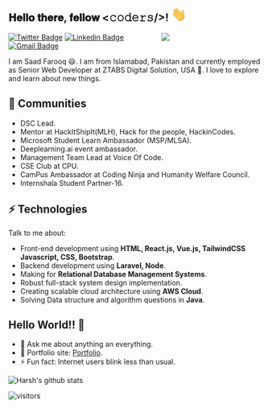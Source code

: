 <h2> 𝐇𝐞𝐥𝐥𝐨 𝐭𝐡𝐞𝐫𝐞, 𝐟𝐞𝐥𝐥𝐨𝐰 <𝚌𝚘𝚍𝚎𝚛𝚜/>! <img src="https://raw.githubusercontent.com/ABSphreak/ABSphreak/master/gifs/Hi.gif" width="30px"></h2>

<img align='right' src='https://user-images.githubusercontent.com/5713670/87202985-820dcb80-c2b6-11ea-9f56-7ec461c497c3.gif' width='200"'>

[![Twitter Badge](https://img.shields.io/badge/-@Saad71759984-1ca0f1?style=flat-square&labelColor=1ca0f1&logo=twitter&logoColor=white&link=https://twitter.com/Saad71759984)](https://twitter.com/Saad71759984)  [![Linkedin Badge](https://img.shields.io/badge/-saadfarooq-blue?style=flat-square&logo=Linkedin&logoColor=white&link=https://www.linkedin.com/in/saad-farooq-4667541b5/)](https://www.linkedin.com/in/saad-farooq-4667541b5/)
[![Gmail Badge](https://img.shields.io/badge/-saadfarooq531997@gmail.com-c14438?style=flat-square&logo=Gmail&logoColor=white&link=mailto:saadfarooq531997@gmail.com)](mailto:saadfarooq531997@gmail.com)

I am Saad Farooq 😃.  I am from Islamabad, Pakistan and currently employed as Senior Web Developer at ZTABS Digital Solution, USA 🏫. I love to explore and learn about new things.
## 👯 Communities
* DSC Lead.
* Mentor at HackItShipIt(MLH), Hack for the people, HackinCodes.
* Microsoft Student Learn Ambassador (MSP/MLSA).
* Deeplearning.ai event ambassador.
* Management Team Lead at Voice Of Code.
* CSE Club at CPU.
* CamPus Ambassador at Coding Ninja and Humanity Welfare Council.
* Internshala Student Partner-16.
## ⚡ Technologies
Talk to me about:
- Front-end development using **HTML, React.js, Vue.js, TailwindCSS Javascript, CSS, Bootstrap**.
- Backend development using **Laravel, Node**.
- Making for **Relational Database Management Systems**.
- Robust full-stack system design implementation.
- Creating scalable cloud architecture using **AWS Cloud**.
- Solving Data structure and algorithm questions in **Java**.
## Hello World!! 🤔
- 💬 Ask me about anything an everything.
- 🎯 Portfolio site: [Portfolio](https://harshkumarkhatri.github.io/Portfolio-Site/index.html).
- ⚡ Fun fact: Internet users blink less than usual.

![Harsh's github stats](https://github-readme-stats.vercel.app/api?username=harshkumarkhatri&hide=["issues"]&show_icons=true)

![visitors](https://visitor-badge.glitch.me/badge?page_id=page.id&left_color=green&right_color=red)
